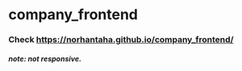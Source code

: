 # company_frontend
### Check https://norhantaha.github.io/company_frontend/
##### note: not responsive.

